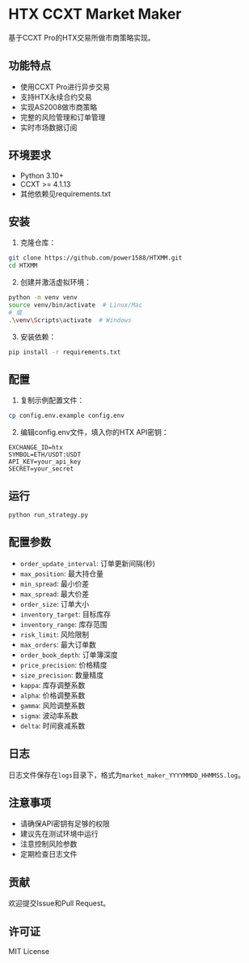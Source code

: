 # HTX CCXT Market Maker

基于CCXT Pro的HTX交易所做市商策略实现。

## 功能特点

- 使用CCXT Pro进行异步交易
- 支持HTX永续合约交易
- 实现AS2008做市商策略
- 完整的风险管理和订单管理
- 实时市场数据订阅

## 环境要求

- Python 3.10+
- CCXT >= 4.1.13
- 其他依赖见requirements.txt

## 安装

1. 克隆仓库：
```bash
git clone https://github.com/power1588/HTXMM.git
cd HTXMM
```

2. 创建并激活虚拟环境：
```bash
python -m venv venv
source venv/bin/activate  # Linux/Mac
# 或
.\venv\Scripts\activate  # Windows
```

3. 安装依赖：
```bash
pip install -r requirements.txt
```

## 配置

1. 复制示例配置文件：
```bash
cp config.env.example config.env
```

2. 编辑config.env文件，填入你的HTX API密钥：
```
EXCHANGE_ID=htx
SYMBOL=ETH/USDT:USDT
API_KEY=your_api_key
SECRET=your_secret
```

## 运行

```bash
python run_strategy.py
```

## 配置参数

- `order_update_interval`: 订单更新间隔(秒)
- `max_position`: 最大持仓量
- `min_spread`: 最小价差
- `max_spread`: 最大价差
- `order_size`: 订单大小
- `inventory_target`: 目标库存
- `inventory_range`: 库存范围
- `risk_limit`: 风险限制
- `max_orders`: 最大订单数
- `order_book_depth`: 订单簿深度
- `price_precision`: 价格精度
- `size_precision`: 数量精度
- `kappa`: 库存调整系数
- `alpha`: 价格调整系数
- `gamma`: 风险调整系数
- `sigma`: 波动率系数
- `delta`: 时间衰减系数

## 日志

日志文件保存在`logs`目录下，格式为`market_maker_YYYYMMDD_HHMMSS.log`。

## 注意事项

- 请确保API密钥有足够的权限
- 建议先在测试环境中运行
- 注意控制风险参数
- 定期检查日志文件

## 贡献

欢迎提交Issue和Pull Request。

## 许可证

MIT License